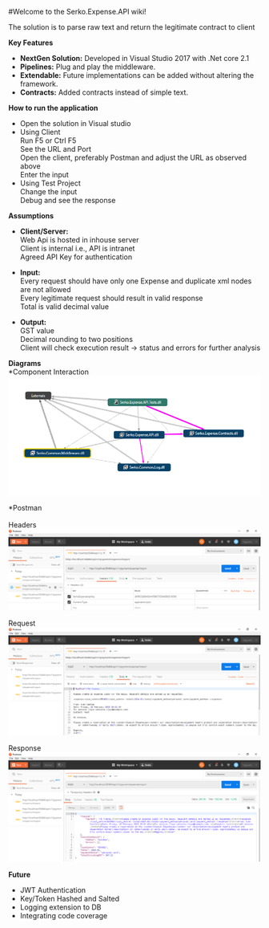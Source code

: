 #Welcome to the Serko.Expense.API wiki!

The solution is to parse raw text and return the legitimate contract to client

**Key Features**
* **NextGen Solution:** Developed in Visual Studio 2017 with .Net core 2.1
* **Pipelines:** Plug and play the middleware.
* **Extendable:** Future implementations can be added without altering the framework.
* **Contracts:** Added contracts instead of simple text.

**How to run the application**
* Open the solution in Visual studio
* Using Client <br/>
Run F5 or Ctrl F5 <br/>
See the URL and Port <br/>
Open the client, preferably Postman and adjust the URL as observed above <br/>
Enter the input <br/>
* Using Test Project <br/>
Change the input  <br/>
Debug and see the response <br/>


**Assumptions**
* **Client/Server:** <br/>
Web Api is hosted in inhouse server <br/>
Client is internal i.e., API is intranet <br/>
Agreed API Key for authentication <br/>

* **Input:** <br/>
Every request should have only one Expense and duplicate xml nodes are not allowed <br/>
Every legitimate request should result in valid response <br/>
Total is valid decimal value <br/>

* **Output:** <br/>
GST value <br/>
Decimal rounding to two positions <br/>
Client will check execution result -> status and errors for further analysis <br/>


**Diagrams** <br/>
*Component Interaction  <br/>
![](https://github.com/fayaz93/expense.api/blob/master/ComponentInteraction.png)

*Postman <br/> <br/>
Headers <br/>
![](https://github.com/fayaz93/expense.api/blob/master/AuthHeader.png)

Request <br/>
![](https://github.com/fayaz93/expense.api/blob/master/Request.png)

Response <br/>
![](https://github.com/fayaz93/expense.api/blob/master/Response.png)

**Future**
* JWT Authentication
* Key/Token Hashed and Salted
* Logging extension to DB
* Integrating code coverage
